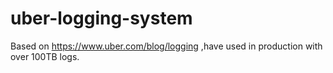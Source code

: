 # uber-logging-system
Based on https://www.uber.com/blog/logging ,have used in production with over 100TB logs.
